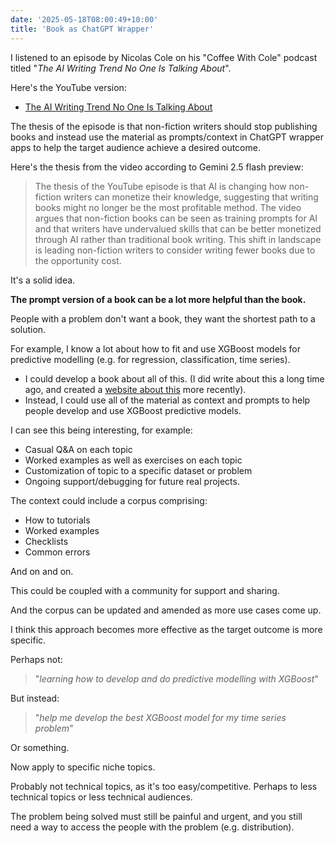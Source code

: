 ```yaml
---
date: '2025-05-18T08:00:49+10:00'
title: 'Book as ChatGPT Wrapper'
---
```


I listened to an episode by Nicolas Cole on his "Coffee With Cole" podcast titled "_The AI Writing Trend No One Is Talking About_".

Here's the YouTube version:

* [The AI Writing Trend No One Is Talking About](https://www.youtube.com/watch?v=VSawL8YRSlg)

The thesis of the episode is that non-fiction writers should stop publishing books and instead use the material as prompts/context in ChatGPT wrapper apps to help the target audience achieve a desired outcome.

Here's the thesis from the video according to Gemini 2.5 flash preview:

> The thesis of the YouTube episode is that AI is changing how non-fiction writers can monetize their knowledge, suggesting that writing books might no longer be the most profitable method. The video argues that non-fiction books can be seen as training prompts for AI and that writers have undervalued skills that can be better monetized through AI rather than traditional book writing. This shift in landscape is leading non-fiction writers to consider writing fewer books due to the opportunity cost.

It's a solid idea.

**The prompt version of a book can be a lot more helpful than the book.**

People with a problem don't want a book, they want the shortest path to a solution.

For example, I know a lot about how to fit and use XGBoost models for predictive modelling (e.g. for regression, classification, time series).

- I could develop a book about all of this. (I did write about this a long time ago, and created a [website about this](https://xgboosting.com) more recently).
- Instead, I could use all of the material as context and prompts to help people develop and use XGBoost predictive models.

I can see this being interesting, for example:

* Casual Q&A on each topic
* Worked examples as well as exercises on each topic
* Customization of topic to a specific dataset or problem
* Ongoing support/debugging for future real projects.

The context could include a corpus comprising:

* How to tutorials
* Worked examples
* Checklists
* Common errors

And on and on.

This could be coupled with a community for support and sharing.

And the corpus can be updated and amended as more use cases come up.

I think this approach becomes more effective as the target outcome is more specific.

Perhaps not:

> "_learning how to develop and do predictive modelling with XGBoost_"

But instead:

> "_help me develop the best XGBoost model for my time series problem_"

Or something.

Now apply to specific niche topics.

Probably not technical topics, as it's too easy/competitive. Perhaps to less technical topics or less technical audiences.

The problem being solved must still be painful and urgent, and you still need a way to access the people with the problem (e.g. distribution).

